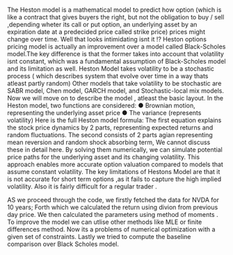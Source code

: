 # 
The Heston model is a mathematical model to predict how option (which is like a contract that gives buyers the right, but not the obligation to buy / sell ,depending wheter its call or put option, an underlying asset by an expiration date at a predecided price called strike price) prices might change over time.
Well that looks intimidating isnt it !?
Heston options pricing model is actually an improvement over a model called Black-Scholes model.The key difference is that the former takes into account that volatility isnt constant, which was a fundamental assumption of Black-Scholes model and its limitation as well.
Heston Model takes volatility to be a stochastic process ( which describes system that evolve over time in a way thats atleast partly random)
Other models that take volatility to be stochastic are SABR model, Chen model, GARCH model, and Stochastic-local mix models.
Now we will move on to describe the model , atleast the basic layout.
In the Heston model, two functions are considered:
● Brownian motion, representing the underlying asset price
● The variance (represents volatility)
Here is the full Heston model formula:
The first equation explains the stock price dynamics by 2 parts, representing expected returns and random fluctuations. The second consists of 2 parts agian representing mean reversion and random shock absorbing term, We cannot discuss these in detail here.
By solving them numerically, we can simulate potential price paths for the underlying asset and its changing volatility. This approach enables more accurate option valuation compared to models that assume constant volatility.
The key limitations of Hestons Model are that it is not accurate for short term options ,as it fails to capture the high implied volatility. Also it is fairly difficult for a regular trader .

AS we proceed through the code, we firstly fetched the data for NVDA for 10 years;
Forth which we calculated the return using divion from previous day price. We then calculated the parameters using method of moments . To improve the model we can utlise other methods like MLE or finite differences method.
Now its a problems of numerical optimization with a given set of constraints. Lastly we tried to compute the baseline comparison over Black Scholes model.
